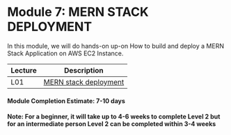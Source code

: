 # Module 7: MERN STACK DEPLOYMENT
In this module, we will do hands-on up-on How to build and deploy a MERN Stack Application on AWS EC2 Instance.


| Lecture |   Description  |
|---------|----------------|
|  L01    | [MERN stack deployment](https://github.com/maithelys/rtd/blob/main/Level-2/M7-WebApp3Tier-MERN/L01-MERN.md)  |

#### Module Completion Estimate: 7-10 days

#### Note: For a beginner, it will take up to 4-6 weeks to complete Level 2 but for an intermediate person Level 2 can be completed within 3-4 weeks  
